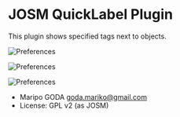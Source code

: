 JOSM QuickLabel Plugin 
======

This plugin shows specified tags next to objects.

 ![Preferences](https://raw.githubusercontent.com/maripo/JOSM_quicklabel/master/doc/img/screenshot_en0.png)
 
 ![Preferences](https://raw.githubusercontent.com/maripo/JOSM_quicklabel/master/doc/img/screenshot_en1.png)
 
 ![Preferences](https://raw.githubusercontent.com/maripo/JOSM_quicklabel/master/doc/img/screenshot_en2.png)

 * Maripo GODA <goda.mariko@gmail.com>
 * License: GPL v2 (as JOSM)
 